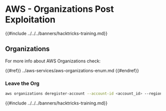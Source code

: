 # AWS - Organizations Post Exploitation

{{#include ../../../banners/hacktricks-training.md}}

## Organizations

For more info about AWS Organizations check:

{{#ref}}
../aws-services/aws-organizations-enum.md
{{#endref}}

### Leave the Org

```bash
aws organizations deregister-account --account-id <account_id> --region <region>
```

{{#include ../../../banners/hacktricks-training.md}}
